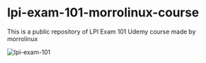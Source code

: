 # lpi-exam-101-morrolinux-course

This is a public repository of LPI Exam 101 Udemy course made by morrolinux

![lpi-exam-101](https://corsolinux.com/assets/corso-lpic-1-exam-101-cover.jpg)
